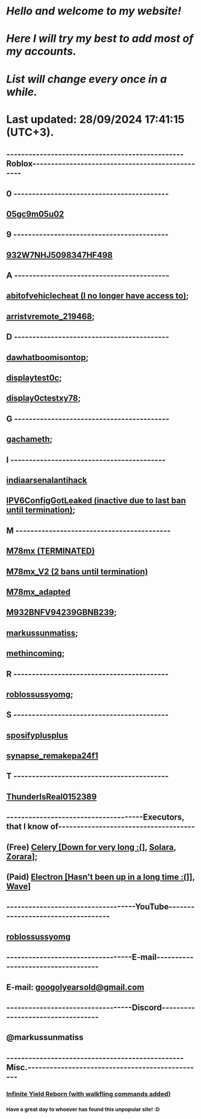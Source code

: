 # **_Hello and welcome to my website!_**

# **_Here I will try my best to add most of my accounts._**

# **_List will change every once in a while._**

# **Last updated: 28/09/2024 17:41:15 (UTC+3).**

## ------------------------------------------------Roblox------------------------------------------------

## 0 ------------------------------------------

## [05gc9m05u02](https://www.roblox.com/users/12566170/profile)

## 9 ------------------------------------------

## [932W7NHJ5098347HF498](https://www.roblox.com/users/5855925127/profile)

## A ------------------------------------------

## [abitofvehiclecheat (I no longer have access to)](https://www.roblox.com/users/6055065446/profile);

## [arristvremote_219468](https://www.roblox.com/users/7070947401/profile);

## D ------------------------------------------

## [dawhatboomisontop](https://www.roblox.com/users/6162137615/profile);

## [displaytest0c](https://www.roblox.com/users/5134788949/profile);

## [display0ctestxy78](https://www.roblox.com/users/5157908370/profile);

## G ------------------------------------------

## [gachameth](https://www.roblox.com/users/5351699139/profile);

## I ------------------------------------------

## [indiaarsenalantihack](https://www.roblox.com/users/7398162652/profile)

## [IPV6ConfigGotLeaked (inactive due to last ban until termination)](https://www.roblox.com/users/5868122895/profile);

## M ------------------------------------------

## [M78mx (TERMINATED)](https://www.roblox.com/users/3588899096/profile)

## [M78mx_V2 (2 bans until termination)](https://www.roblox.com/users/4669334394/profile)

## [M78mx_adapted](https://www.roblox.com/users/5748906852/profile)

## [M932BNFV94239GBNB239](https://www.roblox.com/users/6008727051/profile);

## [markussunmatiss](https://www.roblox.com/users/323251463/profile);

## [methincoming](https://www.roblox.com/users/5276991569/profile);

## R ------------------------------------------

## [roblossussyomg](https://www.roblox.com/users/3361892199/profile);

## S ------------------------------------------

## [sposifyplusplus](https://www.roblox.com/users/7010289550/profile)

## [synapse_remakepa24f1](https://www.roblox.com/users/7386912987/profile)

## T ------------------------------------------

## [ThunderIsReal0152389](https://www.roblox.com/users/7130664484/profile)

## -------------------------------------Executors, that I know of-------------------------------------

## (Free) [Celery [Down for very long :(]](https://celery.zip), [Solara](https://getsolara.dev), [Zorara](https://discord.gg/getzorara)];

## (Paid) [Electron [Hasn't been up in a long time :(]](https://nocap.land/)], [Wave](https://getwave.gg)]

## -----------------------------------YouTube-----------------------------------

## [roblossussyomg](https://www.youtube.com/@roblossussyomg)

## ----------------------------------E-mail-----------------------------------

## E-mail: googolyearsold@gmail.com

## ----------------------------------Discord----------------------------------

## @markussunmatiss

## ------------------------------------------------Misc.------------------------------------------------

### [Infinite Yield Reborn (with walkfling commands added)](https://753eml.github.io/iyrm/)

### <sub>Have a great day to whoever has found this unpopular site! :D</sub>
